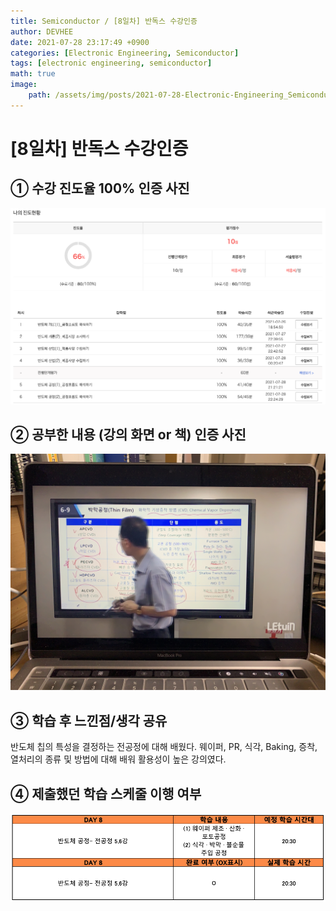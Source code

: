 ```yaml
---
title: Semiconductor / [8일차] 반독스 수강인증
author: DEVHEE
date: 2021-07-28 23:17:49 +0900
categories: [Electronic Engineering, Semiconductor]
tags: [electronic engineering, semiconductor]
math: true
image:
    path: /assets/img/posts/2021-07-28-Electronic-Engineering_Semiconductor_8일차-반독스-수강인증/preview.jpg
---
```


# **[8일차] 반독스 수강인증**

## **① 수강 진도율 100% 인증 사진**

![Fig. 1](/assets/img/posts/2021-07-28-Electronic-Engineering_Semiconductor_8일차-반독스-수강인증/fig_1.png)

## **② 공부한 내용 (강의 화면 or 책) 인증 사진**

![Fig. 2](/assets/img/posts/2021-07-28-Electronic-Engineering_Semiconductor_8일차-반독스-수강인증/fig_2.JPG)

## **③ 학습 후 느낀점/생각 공유**

반도체 칩의 특성을 결정하는 전공정에 대해 배웠다. 웨이퍼, PR, 식각, Baking, 증착, 열처리의 종류 및 방법에 대해 배워 활용성이 높은 강의였다.

## **④ 제출했던 학습 스케줄 이행 여부**

![Fig. 4](/assets/img/posts/2021-07-28-Electronic-Engineering_Semiconductor_8일차-반독스-수강인증/fig_4.png)
